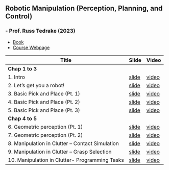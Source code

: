 ## Robotic Manipulation (Perception, Planning, and Control) 
### - Prof. Russ Tedrake (2023)



- [Book](https://manipulation.csail.mit.edu/index.html)
- [Course Webpage](https://manipulation.csail.mit.edu/)




| Title                           | Slide                                                       | Video                                                                                               |
|---------------------------------|-------------------------------------------------------------|-----------------------------------------------------------------------------------------------------|
| **Chap 1 to 3** |
| 1. Intro                        | [slide](https://slides.com/russtedrake/fall23-lec01)        | [video](https://www.youtube.com/watch?v=v04rn86Dehg&list=PLkx8KyIQkMfWr191lqbN8WfV08j-ui8WX&index=1) |
| 2. Let’s get you a robot!       | [slide](https://slides.com/russtedrake/fall23-lec02)        | [video](https://www.youtube.com/watch?v=q896_lTh8eA&list=PLkx8KyIQkMfWr191lqbN8WfV08j-ui8WX&index=2) |
| 3. Basic Pick and Place (Pt. 1) | [slide](https://slides.com/russtedrake/fall23-lec03)        | [video](https://www.youtube.com/watch?v=0-34RZJxyww&list=PLkx8KyIQkMfWr191lqbN8WfV08j-ui8WX&index=3) |
| 4. Basic Pick and Place (Pt. 2)                | [slide](https://slides.com/russtedrake/fall23-lec04)        | [video](https://www.youtube.com/watch?v=1mkzXp9_QYY&list=PLkx8KyIQkMfWr191lqbN8WfV08j-ui8WX&index=4)  |
| 5. Basic Pick and Place (Pt. 3)                | [slide](https://slides.com/russtedrake/fall23-lec05)        | [video](https://www.youtube.com/watch?v=YaQrC_Zm8qg&list=PLkx8KyIQkMfWr191lqbN8WfV08j-ui8WX&index=5)  |
| **Chap 4 to 5** |
| 6. Geometric perception (Pt. 1)                | [slide](https://slides.com/russtedrake/fall23-lec06)        | [video](https://www.youtube.com/watch?v=1a3KhOq1938&list=PLkx8KyIQkMfWr191lqbN8WfV08j-ui8WX&index=7)  |
| 7. Geometric perception (Pt. 2)                | [slide](https://slides.com/russtedrake/fall23-lec07)        | [video](https://www.youtube.com/watch?v=Cs49WVNqEdk&list=PLkx8KyIQkMfWr191lqbN8WfV08j-ui8WX&index=8)  |
| 8. Manipulation in Clutter – Contact Simulation | [slide](https://slides.com/russtedrake/fall23-lec08)        | [video](https://www.youtube.com/watch?v=G8Iwe1XRQQM&list=PLkx8KyIQkMfWr191lqbN8WfV08j-ui8WX&index=9)  |
| 9. Manipulation in Clutter – Grasp Selection    | [slide](https://slides.com/russtedrake/fall23-lec09)        | [video](https://www.youtube.com/watch?v=SenccXyBn-k&list=PLkx8KyIQkMfWr191lqbN8WfV08j-ui8WX&index=6) |
| 10. Manipulation in Clutter- Programming Tasks    | [slide](https://slides.com/russtedrake/fall23-lec10)        | [video](https://www.youtube.com/watch?v=SX-0ZDXaL1A&list=PLkx8KyIQkMfWr191lqbN8WfV08j-ui8WX&index=10)                                                   |







